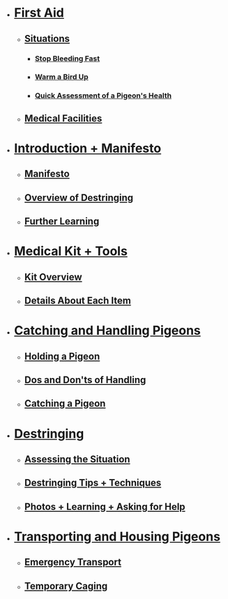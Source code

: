 - # [First Aid](./chapters/first-aid.md)
	- ## [Situations](./chapters/first-aid.md#situations)
		- ### [Stop Bleeding Fast](./chapters/first-aid.md#stop-bleeding-fast)
		- ### [Warm a Bird Up](./chapters/first-aid.md#warm-a-bird-up)
		- ### [Quick Assessment of a Pigeon's Health](./chapters/first-aid.md#quick-assessment-of-a-pigeons-health)
	- ## [Medical Facilities](./chapters/first-aid.md#medical-facilities)

- # [Introduction + Manifesto](./chapters/introduction.md)
	- ## [Manifesto](./chapters/introduction.md#manifesto)
	- ## [Overview of Destringing](./chapters/introduction.md#overview-of-destringing)
	- ## [Further Learning](./chapters/introduction.md#further-reading)

- # [Medical Kit + Tools](./chapters/medical-kit-and-tools.md)
	- ## [Kit Overview](./chapters/medical-kit-and-tools.md#kit-overview)
	- ## [Details About Each Item](./chapters/medical-kit-and-tools.md#details-about-each-item)
 
- # [Catching and Handling Pigeons](./chapters/catching-and-handling-pigeons.md)
	- ## [Holding a Pigeon](./chapters/catching-and-handling-pigeons.md#holding-a-pigeon)
	- ## [Dos and Don'ts of Handling](./chapters/catching-and-handling-pigeons.md#dos-and-donts-of-handling)
	- ## [Catching a Pigeon](./chapters/catching-and-handling-pigeons.md#catching-a-pigeon)

- # [Destringing](./chapters/destringing.md)
	- ## [Assessing the Situation](./chapters/destringing.md#assessing-the-situation)
	- ## [Destringing Tips + Techniques](./chapters/destringing.md#destringing-tips--techniques)
	- ## [Photos + Learning + Asking for Help](./chapters/destringing.md#photos--learning--asking-for-help)

- # [Transporting and Housing Pigeons](./chapters/transporting-and-housing-pigeons.md)
	- ## [Emergency Transport](./chapters/transporting-and-housing-pigeons.md#emergency-transport.md)
	- ## [Temporary Caging](./chapters/transporting-and-housing-pigeons.md#temporary-caging)
